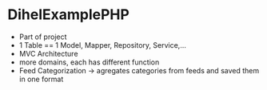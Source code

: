 # DihelExamplePHP

* Part of project
* 1 Table == 1 Model, Mapper, Repository, Service,...
* MVC Architecture
* more domains, each has different function
* Feed Categorization -> agregates categories from feeds and saved them in one format
